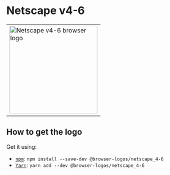Netscape v4-6
=============

<!-- markdownlint-disable line-length no-inline-html -->
<table>
    <tr height=240>
        <td>
            <a href="https://github.com/alrra/browser-logos/tree/80cbe469f2118f81922901342d89b0b6495c86b5/src/archive/netscape_4-6">
                <img width=230 src="https://raw.githubusercontent.com/alrra/browser-logos/80cbe469f2118f81922901342d89b0b6495c86b5/src/archive/netscape_4-6/netscape_4-6.svg?sanitize=true" alt="Netscape v4-6 browser logo">
            </a>
        </td>
    </tr>
</table>
<!-- markdownlint-enable line-length no-inline-html -->

How to get the logo
-------------------

Get it using:

* [`npm`][npm]: `npm install --save-dev @browser-logos/netscape_4-6`
* [`Yarn`][yarn]: `yarn add --dev @browser-logos/netscape_4-6`

<!-- Link labels: -->

[npm]: https://www.npmjs.com/
[yarn]: https://yarnpkg.com/

